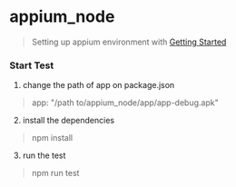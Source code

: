 # appium_node
> Setting up appium environment with [Getting Started](http://appium.io/docs/en/about-appium/getting-started/)

### Start Test
1. change the path of app on package.json
> app: "/path to/appium_node/app/app-debug.apk"

2. install the dependencies
> npm install

3. run the test
> npm run test
